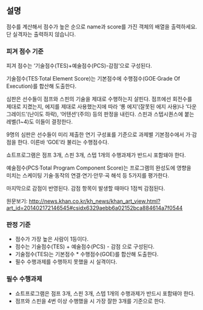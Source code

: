 ## 설명

점수를 계산해서 점수가 높은 순으로 name과 score를 가진 객체의 배열을 출력하세요.
단 실격자는 출력하지 않습니다.

### 피겨 점수 기준

피겨 점수는 ‘기술점수(TES)+예술점수(PCS)-감점’으로 구성된다.

기술점수(TES·Total Element Score)는 기본점수에 수행점수(GOE·Grade Of Execution)를 합산해 도출한다.

심판은 선수들이 점프와 스핀의 기술을 제대로 수행하는지 살핀다. 점프에선 회전수를 제대로 지켰는지, 에지를 제대로 사용했는지에 따라 ‘롱 에지’(잘못된 에지 사용)나 ‘다운그레이드’(난이도 하락), ‘어텐션’(주의) 등의 판정을 내린다. 스핀과 스텝시퀀스에 붙는 레벨(1~4)도 이들이 결정한다.

9명의 심판은 선수들이 미리 제출한 연기 구성표를 기준으로 과제별 기본점수에서 가·감점을 한다. 이른바 ‘GOE’라 불리는 수행점수다.

쇼트프로그램은 점프 3개, 스핀 3개, 스텝 1개의 수행과제가 반드시 포함돼야 한다.

예술점수(PCS·Total Program Component Score)는 프로그램의 완성도에 영향을 미치는 스케이팅 기술·동작의 연결·연기·안무·곡 해석 등 5가지를 평가한다.

마지막으로 감점이 반영된다. 감점 항목이 발생할 때마다 1점씩 감점된다.

원문보기:
http://news.khan.co.kr/kh_news/khan_art_view.html?art_id=201402172146545#csidx6329aebb6a02152bca884614a7f0544

### 판정 기준

- 점수가 가장 높은 사람이 1등이다.
- 점수는 기술점수(TES) + 예술점수(PCS) - 감점 으로 구성된다.
- 기술점수(TES)는 기본점수 \* 수행점수(GOE)를 합산해 도출한다.
- 필수 수행과제를 수행하지 못했을 시 실격이다.

### 필수 수행과제

- 쇼트프로그램은 점프 3개, 스핀 3개, 스텝 1개의 수행과제가 반드시 포함돼야 한다.
- 점프와 스핀을 4번 이상 수행했을 시 가장 잘한 3개를 기준으로 한다.
